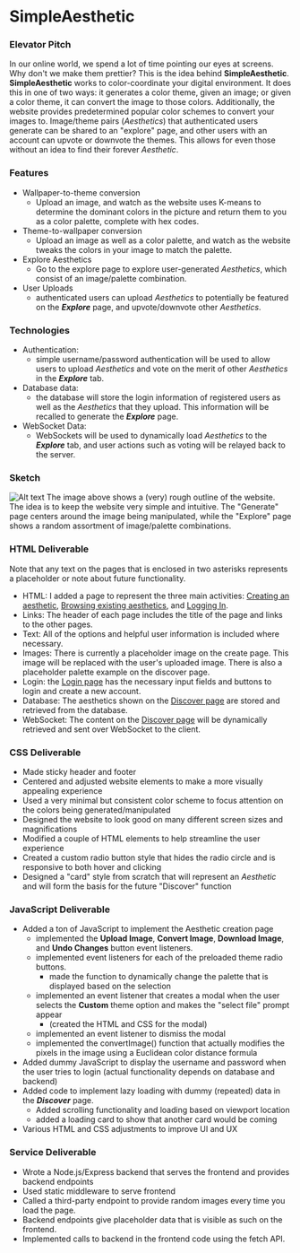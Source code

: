 # SimpleAesthetic

### Elevator Pitch ###

In our online world, we spend a lot of time pointing our eyes at screens. Why don't we make them prettier? This is the idea behind **SimpleAesthetic**. **SimpleAesthetic** works to color-coordinate your digital environment. It does this in one of two ways: it generates a color theme, given an image; or given a color theme, it can convert the image to those colors. Additionally, the website provides predetermined popular color schemes to convert your images to. Image/theme pairs (*Aesthetics*) that authenticated users generate can be shared to an "explore" page, and other users with an account can upvote or downvote the themes. This allows for even those without an idea to find their forever *Aesthetic*. 

### Features ###
- Wallpaper-to-theme conversion
    - Upload an image, and watch as the website uses K-means to determine the dominant colors in the picture and return them to you as a color palette, complete with hex codes.
- Theme-to-wallpaper conversion
    - Upload an image as well as a color palette, and watch as the website tweaks the colors in your image to match the palette. 
- Explore Aesthetics
    - Go to the explore page to explore user-generated *Aesthetics*, which consist of an image/palette combination. 
- User Uploads
    - authenticated users can upload *Aesthetics* to potentially be featured on the ***Explore*** page, and upvote/downvote other *Aesthetics*. 

### Technologies ###
- Authentication:
    - simple username/password authentication will be used to allow users to upload *Aesthetics* and vote on the merit of other *Aesthetics* in the ***Explore*** tab. 
- Database data:
    - the database will store the login information of registered users as well as the *Aesthetics* that they upload. This information will be recalled to generate the ***Explore*** page.
- WebSocket Data:
    - WebSockets will be used to dynamically load *Aesthetics* to the ***Explore*** tab, and user actions such as voting will be relayed back to the server. 

### Sketch ###
![Alt text](IMG_1509.jpg)
The image above shows a (very) rough outline of the website. The idea is to keep the website very simple and intuitive. The "Generate" page centers around the image being manipulated, while the "Explore" page shows a random assortment of image/palette combinations. 

### HTML Deliverable ###
Note that any text on the pages that is enclosed in two asterisks represents a placeholder or note about future functionality. 
- HTML: I added a page to represent the three main activities: [Creating an aesthetic](index.html), [Browsing existing aesthetics](discover.html), and [Logging In](login.html). 
- Links: The header of each page includes the title of the page and links to the other pages. 
- Text: All of the options and helpful user information is included where necessary. 
- Images: There is currently a placeholder image on the create page. This image will be replaced with the user's uploaded image. There is also a placeholder palette example on the discover page. 
- Login: the [Login page](login.html) has the necessary input fields and buttons to login and create a new account.
- Database: The aesthetics shown on the [Discover page](discover.html) are stored and retrieved from the database. 
- WebSocket: The content on the [Discover page](discover.html) will be dynamically retrieved and sent over WebSocket to the client. 

### CSS Deliverable ###
- Made sticky header and footer
- Centered and adjusted website elements to make a more visually appealing experience
- Used a very minimal but consistent color scheme to focus attention on the colors being generated/manipulated
- Designed the website to look good on many different screen sizes and magnifications
- Modified a couple of HTML elements to help streamline the user experience
- Created a custom radio button style that hides the radio circle and is responsive to both hover and clicking
- Designed a "card" style from scratch that will represent an *Aesthetic* and will form the basis for the future "Discover" function

### JavaScript Deliverable ###
- Added a ton of JavaScript to implement the Aesthetic creation page
    - implemented the **Upload Image**, **Convert Image**, **Download Image**, and **Undo Changes** button event listeners.
    - implemented event listeners for each of the preloaded theme radio buttons.
        - made the function to dynamically change the palette that is displayed based on the selection 
    - implemented an event listener that creates a modal when the user selects the **Custom** theme option and makes the "select file" prompt appear
        - (created the HTML and CSS for the modal)
    - implemented an event listener to dismiss the modal
    - implemented the convertImage() function that actually modifies the pixels in the image using a Euclidean color distance formula
- Added dummy JavaScript to display the username and password when the user tries to login (actual functionality depends on database and backend)
- Added code to implement lazy loading with dummy (repeated) data in the ***Discover*** page. 
    - Added scrolling functionality and loading based on viewport location
    - added a loading card to show that another card would be coming
- Various HTML and CSS adjustments to improve UI and UX

### Service Deliverable ###
- Wrote a Node.js/Express backend that serves the frontend and provides backend endpoints
- Used static middleware to serve frontend
- Called a third-party endpoint to provide random images every time you load the page.
- Backend endpoints give placeholder data that is visible as such on the frontend. 
- Implemented calls to backend in the frontend code using the fetch API.